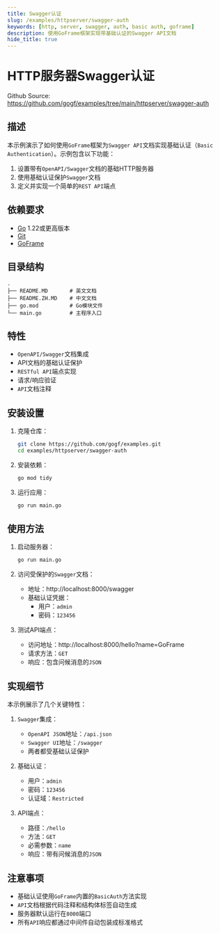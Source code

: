 ```yaml
---
title: Swagger认证
slug: /examples/httpserver/swagger-auth
keywords: [http, server, swagger, auth, basic auth, goframe]
description: 使用GoFrame框架实现带基础认证的Swagger API文档
hide_title: true
---
```


# HTTP服务器Swagger认证

Github Source: https://github.com/gogf/examples/tree/main/httpserver/swagger-auth


## 描述

本示例演示了如何使用`GoFrame`框架为`Swagger API`文档实现基础认证（`Basic Authentication`）。示例包含以下功能：

1. 设置带有`OpenAPI/Swagger`文档的基础HTTP服务器
2. 使用基础认证保护`Swagger`文档
3. 定义并实现一个简单的`REST API`端点

## 依赖要求

- [Go](https://golang.org/dl/) 1.22或更高版本
- [Git](https://git-scm.com/downloads)
- [GoFrame](https://goframe.org)

## 目录结构

```text
.
├── README.MD       # 英文文档
├── README.ZH.MD    # 中文文档
├── go.mod          # Go模块文件
└── main.go         # 主程序入口
```

## 特性

- `OpenAPI/Swagger`文档集成
- API文档的基础认证保护
- `RESTful API`端点实现
- 请求/响应验证
- `API`文档注释

## 安装设置

1. 克隆仓库：
    ```bash
    git clone https://github.com/gogf/examples.git
    cd examples/httpserver/swagger-auth
    ```

2. 安装依赖：
    ```bash
    go mod tidy
    ```

3. 运行应用：
    ```bash
    go run main.go
    ```

## 使用方法

1. 启动服务器：
   ```bash
   go run main.go
   ```

2. 访问受保护的`Swagger`文档：
   - 地址：http://localhost:8000/swagger
   - 基础认证凭据：
     - 用户：`admin`
     - 密码：`123456`

3. 测试API端点：
   - 访问地址：http://localhost:8000/hello?name=GoFrame
   - 请求方法：`GET`
   - 响应：包含问候消息的`JSON`

## 实现细节

本示例展示了几个关键特性：

1. `Swagger`集成：
   - `OpenAPI JSON`地址：`/api.json`
   - `Swagger UI`地址：`/swagger`
   - 两者都受基础认证保护

2. 基础认证：
   - 用户：`admin`
   - 密码：`123456`
   - 认证域：`Restricted`

3. API端点：
   - 路径：`/hello`
   - 方法：`GET`
   - 必需参数：`name`
   - 响应：带有问候消息的`JSON`

## 注意事项

- 基础认证使用`GoFrame`内置的`BasicAuth`方法实现
- `API`文档根据代码注释和结构体标签自动生成
- 服务器默认运行在`8000`端口
- 所有`API`响应都通过中间件自动包装成标准格式

